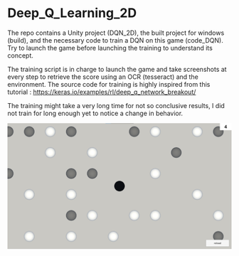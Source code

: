 # Deep_Q_Learning_2D

The repo contains a Unity project (DQN_2D), the built project for windows (build), and the necessary code to train a DQN on this game (code_DQN).
Try to launch the game before launching the training to understand its concept.

The training script is in charge to launch the game and take screenshots at every step to retrieve the score using an OCR (tesseract) and the environment.
The source code for training is highly inspired from this tutorial : https://keras.io/examples/rl/deep_q_network_breakout/

The training might take a very long time for not so conclusive results, I did not train for long enough yet to notice a change in behavior.

![Game](./game.png?raw=true "Game")